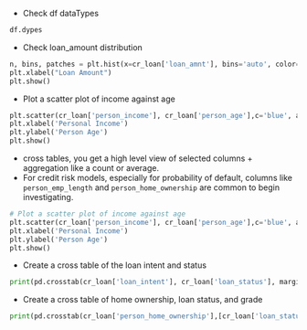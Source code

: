 * Check df dataTypes
```py
df.dypes
```
* Check loan_amount distribution
```py
n, bins, patches = plt.hist(x=cr_loan['loan_amnt'], bins='auto', color='blue',alpha=0.7, rwidth=0.85)
plt.xlabel("Loan Amount")
plt.show()
```
* Plot a scatter plot of income against age
```py
plt.scatter(cr_loan['person_income'], cr_loan['person_age'],c='blue', alpha=0.5)
plt.xlabel('Personal Income')
plt.ylabel('Person Age')
plt.show()
```
* cross tables, you get a high level view of selected columns + aggregation like a count or average. 
* For credit risk models, especially for probability of default, columns like ```person_emp_length``` and ```person_home_ownership``` are common to begin investigating.
```py
# Plot a scatter plot of income against age
plt.scatter(cr_loan['person_income'], cr_loan['person_age'],c='blue', alpha=0.5)
plt.xlabel('Personal Income')
plt.ylabel('Person Age')
plt.show()
```
* Create a cross table of the loan intent and status
```py
print(pd.crosstab(cr_loan['loan_intent'], cr_loan['loan_status'], margins = True))
```
* Create a cross table of home ownership, loan status, and grade
```py
print(pd.crosstab(cr_loan['person_home_ownership'],[cr_loan['loan_status'],cr_loan['loan_grade']]))
```
